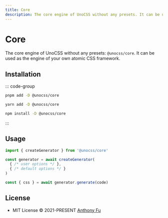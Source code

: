 ```yaml
---
title: Core
description: The core engine of UnoCSS without any presets. It can be used as the engine of your own atomic CSS framework.
---
```


# Core

The core engine of UnoCSS without any presets: `@unocss/core`. It can be used as the engine of your own atomic CSS framework.

## Installation

::: code-group

```bash [pnpm]
pnpm add -D @unocss/core
```

```bash [yarn]
yarn add -D @unocss/core
```

```bash [npm]
npm install -D @unocss/core
```

:::

## Usage

```ts
import { createGenerator } from '@unocss/core'

const generator = await createGenerator(
  { /* user options */ },
  { /* default options */ }
)

const { css } = await generator.generate(code)
```

## License

- MIT License &copy; 2021-PRESENT [Anthony Fu](https://github.com/antfu)

